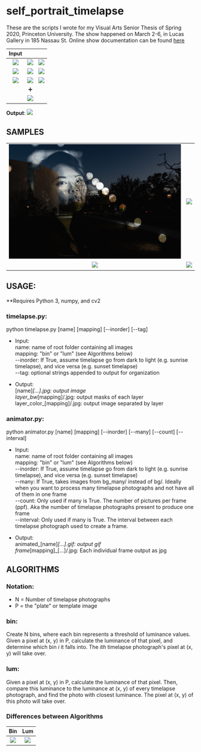 # self_portrait_timelapse
These are the scripts I wrote for my Visual Arts Senior Thesis of Spring 2020, Princeton University. The show happened on March 2-6, in Lucas Gallery in 185 Nassau St. Online show documentation can be found [here](https://www.junehopark.com/vis)

|**Input** | | |
|:-------------------------:|:-------------------------:|:-------------------------:|
|![](Juneho/bg/DSC_1095.jpg) |![](Juneho/bg/DSC_1100.jpg) |![](Juneho/bg/DSC_1104.jpg) |
|![](Juneho/bg/DSC_1126.jpg) |![](Juneho/bg/DSC_1140.jpg) |![](Juneho/bg/DSC_1144.jpg) |
|![](Juneho/bg/DSC_1151.jpg) |![](Juneho/bg/DSC_1155.jpg) |![](Juneho/bg/DSC_1172.jpg) |
||:heavy_plus_sign:||
||![](Juneho/plate/DSC_1050.jpg)||

**Output**: ![](samples/Juneho_bin_9.jpg)
## SAMPLES
| | | 
|:-------------------------:|:-------------------------:|
|![](samples/Audrey_bin_11_lca.jpg) |![](samples/Ben_lum_8_pier_reverse.jpg) |
|![](samples/Sanna_lum_9_hill.jpg) | ![](samples/animated_Audrey_False_11_False_True.gif)


## USAGE:
**Requires Python 3, numpy, and cv2
### timelapse.py:
  python timelapse.py [name] [mapping] [--inorder] [--tag]
  - Input:\
  name: name of root folder containing all images\
  mapping: "bin" or "lum" (see Algorithms below)\
  --inorder: If True, assume timelapse go from dark to light (e.g. sunrise timelapse), and vice versa (e.g. sunset timelapse)\
  --tag: optional strings appended to output for organization
  
  - Output:\
  [name]_[...].jpg: output image\
  layer_bw_[mapping]/.jpg: output masks of each layer\
  layer_color_[mapping]/.jpg: output image separated by layer
  
### animator.py:
python animator.py [name] [mapping] [--inorder] [--many] [--count] [--interval] 
 - Input:\
  name: name of root folder containing all images\
  mapping: "bin" or "lum" (see Algorithms below)\
  --inorder: If True, assume timelapse go from dark to light (e.g. sunrise timelapse), and vice versa (e.g. sunset timelapse)\
  --many: If True, takes images from bg_many/ instead of bg/. Ideally when you want to process many timelapse photographs and not have all of them in one frame\
  --count: Only used if many is True. The number of pictures per frame (ppf). Aka the number of timelapse photographs present to produce one frame\
  --interval: Only used if many is True. The interval between each timelapse photograph used to create a frame. 
  
  - Output:\
  animated_[name]_[...].gif: output gif\
  frame_[mapping]_[...]/.jpg: Each individual frame output as jpg
 
## ALGORITHMS
### Notation: 
- N = Number of timelapse photographs
- P = the "plate" or template image

### bin: 
Create N bins, where each bin represents a threshold of luminance values. Given a pixel at (x, y) in P, calculate the luminance of that pixel, and determine which bin *i* it falls into. The *ith* timelapse photograph's pixel at (x, y) will take over.

### lum:
Given a pixel at (x, y) in P, calculate the luminance of that pixel. Then, compare this luminance to the luminance at (x, y) of every timelapse photograph, and find the photo with closest luminance. The pixel at (x, y) of this photo will take over.

### Differences between Algorithms
| Bin | Lum | 
|:-------------------------:|:-------------------------:|
|![](samples/Jessica_bin.jpg) |![](samples/Jessica_lum_2.jpg) |
  
